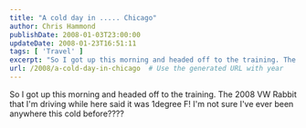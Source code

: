 ```yaml
---
title: "A cold day in ..... Chicago"
author: Chris Hammond
publishDate: 2008-01-03T23:00:00
updateDate: 2008-01-23T16:51:11
tags: [ 'Travel' ]
excerpt: "So I got up this morning and headed off to the training. The 2008 VW Rabbit that I'm driving while here said it was 1degree F! I'm not sure I've ever been anywhere this cold..."
url: /2008/a-cold-day-in-chicago  # Use the generated URL with year
---
```

So I got up this morning and headed off to the training. The 2008 VW Rabbit that I'm driving while here said it was 1degree F! I'm not sure I've ever been anywhere this cold before????
